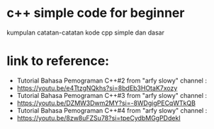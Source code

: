 # c++ simple code for beginner
kumpulan catatan-catatan kode cpp simple dan dasar 


# link to reference:
- Tutorial Bahasa Pemograman C++#2 from "arfy slowy" channel :
-  https://youtu.be/e4TtzgNQkhs?si=8bdEb3HOtaK7xozy
- Tutorial Bahasa Pemograman C++#3 from "arfy slowy" channel :
-  https://youtu.be/DZMW3Dwm2MY?si=-8WDgigPECqWTkQB
- Tutorial Bahasa Pemograman C++#4 from "arfy slowy" channel :
-  https://youtu.be/8zw8uFZSu78?si=tpeCydbMGgPDdekI
